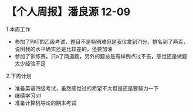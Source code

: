 # 【个人周报】潘良源 12-09
1.本周工作
- 参加了PAT的乙级考试，题目不是特别难但是我仅拿到71分，排名到了两百，说明我的水平确实还是比较差的，还要加油
- 参加了训练赛，只a了两道题，另外的题总是有样例点过不去，感觉还是做题太少经验不足

2.下周计划
- 准备英语四级考试，虽然感觉过的希望不大但是还是要努力一下
- 继续学习stl
- 准备计算机导论的期末考试
